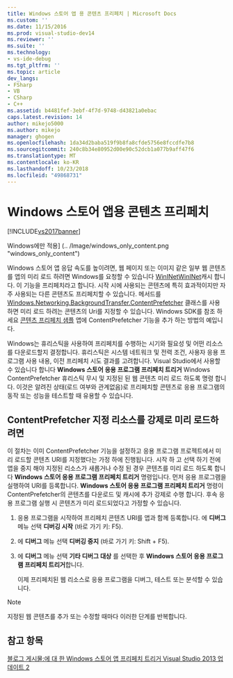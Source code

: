 ```yaml
---
title: Windows 스토어 앱 용 콘텐츠 프리페치 | Microsoft Docs
ms.custom: ''
ms.date: 11/15/2016
ms.prod: visual-studio-dev14
ms.reviewer: ''
ms.suite: ''
ms.technology:
- vs-ide-debug
ms.tgt_pltfrm: ''
ms.topic: article
dev_langs:
- FSharp
- VB
- CSharp
- C++
ms.assetid: b4481fef-3ebf-4f7d-9748-d43821a0ebac
caps.latest.revision: 14
author: mikejo5000
ms.author: mikejo
manager: ghogen
ms.openlocfilehash: 1da34d2baba519f9b8fa8cfde5756e8fccdfe7b8
ms.sourcegitcommit: 240c8b34e80952d00e90c52dcb1a077b9aff47f6
ms.translationtype: MT
ms.contentlocale: ko-KR
ms.lasthandoff: 10/23/2018
ms.locfileid: "49868731"
---
```

# <a name="prefetch-content-for-windows-store-apps"></a>Windows 스토어 앱용 콘텐츠 프리페치
[!INCLUDE[vs2017banner](../includes/vs2017banner.md)]

Windows에만 적용] (.. /Image/windows_only_content.png "windows_only_content")  
  
 Windows 스토어 앱 응답 속도를 높이려면, 웹 페이지 또는 이미지 같은 일부 웹 콘텐츠를 앱의 미리 로드 하려면 Windows를 요청할 수 있습니다 [WinINet](http://msdn.microsoft.com/en-us/0a06f2af-957a-4dff-a8cc-187370181b5c)[WinINet](http://msdn.microsoft.com/library/aa383630.aspx)캐시 합니다. 이 기능을 프리페치라고 합니다. 시작 시에 사용되는 콘텐츠에 특히 효과적이지만 자주 사용되는 다른 콘텐츠도 프리페치할 수 있습니다. 메서드를 [Windows.Networking.BackgroundTransfer.ContentPrefetcher](http://msdn.microsoft.com/library/windows/apps/windows.networking.backgroundtransfer.contentprefetcher.aspx) 클래스를 사용 하면 미리 로드 하려는 콘텐츠의 Uri를 지정할 수 있습니다. Windows SDK를 참조 하세요 [콘텐츠 프리페치 샘플](http://code.msdn.microsoft.com/windowsapps/ContentPrefetcher-Sample-432c8309) 앱에 ContentPrefetcher 기능을 추가 하는 방법의 예입니다.  
  
 Windows는 휴리스틱을 사용하여 프리페치를 수행하는 시기와 필요성 및 어떤 리소스를 다운로드할지 결정합니다. 휴리스틱은 시스템 네트워크 및 전력 조건, 사용자 응용 프로그램 사용 내용, 이전 프리페치 시도 결과를 고려합니다. Visual Studio에서 사용할 수 있습니다 합니다 **Windows 스토어 응용 프로그램 프리페치 트리거** Windows ContentPrefetcher 휴리스틱 무시 및 지정된 된 웹 콘텐츠 미리 로드 하도록 명령 합니다. 이것은 알려진 상태(로드 여부와 관계없음)로 프리페치할 콘텐츠로 응용 프로그램의 동작 또는 성능을 테스트할 때 유용할 수 있습니다.  
  
## <a name="to-force-preloading-of-contentprefetcher-specified-resources"></a>ContentPrefetcher 지정 리소스를 강제로 미리 로드하려면  
 이 절차는 이미 ContentPrefetcher 기능을 설정하고 응용 프로그램 프로젝트에서 미리 로드할 콘텐츠 URI를 지정했다는 가정 하에 진행됩니다. 시작 하 고 선택 하기 전에 앱을 중지 해야 지정된 리소스가 새롭거나 수정 된 경우 콘텐츠를 미리 로드 하도록 합니다 **Windows 스토어 응용 프로그램 프리페치 트리거** 명령입니다. 먼저 응용 프로그램을 실행하여 URI를 등록합니다. **Windows 스토어 응용 프로그램 프리페치 트리거** 명령이 ContentPrefetcher의 콘텐츠를 다운로드 및 캐시에 추가 강제로 수행 합니다. 후속 응용 프로그램 실행 시 콘텐츠가 미리 로드되었다고 가정할 수 있습니다.  
  
1. 응용 프로그램을 시작하여 프리페치 콘텐츠 URI를 앱과 함께 등록합니다. 에 **디버그** 메뉴 선택 **디버깅 시작** (바로 가기 키: F5).  
  
2. 에 **디버그** 메뉴 선택 **디버깅 중지** (바로 가기 키: Shift + F5).  
  
3. 에 **디버그** 메뉴 선택 **기타 디버그 대상** 를 선택한 후 **Windows 스토어 응용 프로그램 프리페치 트리거**합니다.  
  
   이제 프리페치된 웹 리소스로 응용 프로그램을 디버그, 테스트 또는 분석할 수 있습니다.  
  
> [!NOTE]
>  지정된 웹 콘텐츠를 추가 또는 수정할 때마다 이러한 단계를 반복합니다.  
  
## <a name="see-also"></a>참고 항목  
 [블로그 게시물:에 대 한 Windows 스토어 앱 프리페치 트리거 Visual Studio 2013 업데이트 2](http://blogs.msdn.com/b/visualstudioalm/archive/2014/02/06/triggering-prefetch-for-windows-store-apps-in-visual-studio-2013-update-2.aspx)



